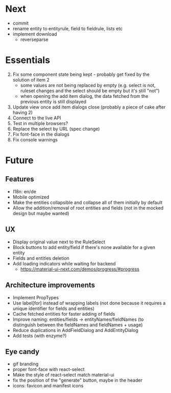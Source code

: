 # Next

- commit
- rename entity to entityrule, field to fieldrule, lists etc
- implement download
    - reverseparse


# Essentials

2. Fix some component state being kept - probably get fixed by the solution of item 2
    - some values are not being replaced by empty (e.g. select is not, ruleset changes and the select should be empty but it's still "not")
    - when opening the add item dialog, the data fetched from the previous entity is still displayed
3. Update view once add item dialogs close (probably a piece of cake after having 2)
4. Connect to the live API
5. Test in multiple browsers?
6. Replace the select by URL (spec change)
7. Fix font-face in the dialogs
8. Fix console warnings

# Future

## Features

* I18n: en/de
* Mobile optimized
* Make the entities collapsible and collapse all of them initially by default
* Allow the addition/removal of root entities and fields (not in the mocked design but maybe wanted)

## UX

* Display original value next to the RuleSelect
* Block buttons to add entity/field if there's none available for a given entity
* Fields and entities deletion
* Add loading indicators while waiting for backend
    * https://material-ui-next.com/demos/progress/#progress

## Architecture improvements

* Implement PropTypes
* Use label[for] instead of wrapping labels (not done because it requires a unique identifier for fields and entities)
* Cache fetched entities for faster adding of fields
* Improve naming: entities/fields -> entityNames/fieldNames (to distinguish between the fieldNames and fieldNames + usage)
* Reduce duplications in AddFieldDialog and AddEntityDialog
* Add tests (with enzyme?)

## Eye candy

* gif branding
* proper font-face with react-select
* Make the style of react-select match material-ui
* fix the position of the "generate" button, maybe in the header
* icons: favicon and manifest icons

